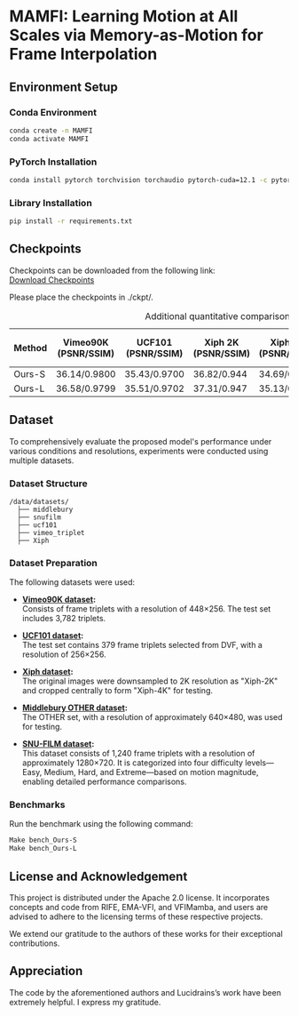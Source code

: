 # MAMFI: Learning Motion at All Scales via Memory-as-Motion for Frame Interpolation

## Environment Setup

### Conda Environment
```bash
conda create -n MAMFI
conda activate MAMFI
```

### PyTorch Installation
```bash
conda install pytorch torchvision torchaudio pytorch-cuda=12.1 -c pytorch -c nvidia
```

### Library Installation
```bash
pip install -r requirements.txt
```

## Checkpoints
Checkpoints can be downloaded from the following link:  
[Download Checkpoints](https://www.dropbox.com/scl/fo/jfrlewqa05v2kkppab49n/AB75DTo_Pns0ZtJHu07z6Dg?rlkey=ljjhn7kxkbn8liyta35s35if0&dl=0)

Please place the checkpoints in ./ckpt/.

<table>
  <caption>Additional quantitative comparison across benchmarks with Test-Time Augmentation (TTA) disabled </caption>
  <thead>
    <tr>
      <th>Method</th>
      <th>Vimeo90K (PSNR/SSIM)</th>
      <th>UCF101 (PSNR/SSIM)</th>
      <th>Xiph 2K (PSNR/SSIM)</th>
      <th>Xiph 4K (PSNR/SSIM)</th>
      <th>M.B. (IE)</th>
      <th>SNU-FILM Easy (PSNR/SSIM)</th>
      <th>SNU-FILM Medium (PSNR/SSIM)</th>
      <th>SNU-FILM Hard (PSNR/SSIM)</th>
      <th>SNU-FILM Extreme (PSNR/SSIM)</th>
      <th>Params (M)</th>
      <th>FLOPS (T)</th>
    </tr>
  </thead>
  <tbody>
    <tr>
      <td>Ours-S</td>
    <td>  36.14/0.9800 </td>
     <td> 35.43/0.9700 </td>
     <td> 36.82/0.944 </td>
    <td>  34.69/0.907 </td>
   <td>   2.00 </td>
    <td>  40.05/0.9906</td>
   <td>   36.18/0.9807 </td>
    <td>  30.83/0.9399 </td>
   <td>   25.62/0.8686 </td>
   <td>   5.7 </td>
   <td>   0.28 </td>
    </tr>
    <tr>
      <td>Ours-L</td>
   <td> 36.58/0.9799 </td>
  <td>  35.51/0.9702 </td>
  <td>  37.31/0.947 </td>
   <td> 35.13/0.911 </td>
   <td> 1.89 </td>
  <td>  40.07/0.9907</td>
   <td> 36.30/0.9809</td>
   <td> 31.02/0.9417 </td>
   <td>  25.79/0.8717</td>
   <td>   22.6 </td>
   <td>   1.1 </td>
    </tr>
  </tbody>
</table>



## Dataset
To comprehensively evaluate the proposed model's performance under various conditions and resolutions, experiments were conducted using multiple datasets.

### Dataset Structure
```
/data/datasets/
  ├── middlebury
  ├── snufilm
  ├── ucf101
  ├── vimeo_triplet
  ├── Xiph
```

### Dataset Preparation
The following datasets were used:

- **[Vimeo90K dataset](http://toflow.csail.mit.edu/):**  
  Consists of frame triplets with a resolution of 448×256. The test set includes 3,782 triplets.

- **[UCF101 dataset](https://liuziwei7.github.io/projects/VoxelFlow):**  
  The test set contains 379 frame triplets selected from DVF, with a resolution of 256×256.

- **[Xiph dataset](https://github.com/sniklaus/softmax-splatting/blob/master/benchmark_xiph.py):**  
  The original images were downsampled to 2K resolution as "Xiph-2K" and cropped centrally to form "Xiph-4K" for testing.

- **[Middlebury OTHER dataset](https://vision.middlebury.edu/flow/data/):**  
  The OTHER set, with a resolution of approximately 640×480, was used for testing.

- **[SNU-FILM dataset](https://myungsub.github.io/CAIN/):**  
  This dataset consists of 1,240 frame triplets with a resolution of approximately 1280×720. It is categorized into four difficulty levels—Easy, Medium, Hard, and Extreme—based on motion magnitude, enabling detailed performance comparisons.

### Benchmarks
Run the benchmark using the following command:
```bash
Make bench_Ours-S
Make bench_Ours-L
```

## License and Acknowledgement

This project is distributed under the Apache 2.0 license. It incorporates concepts and code from RIFE, EMA-VFI, and VFIMamba, 
and users are advised to adhere to the licensing terms of these respective projects.

We extend our gratitude to the authors of these works for their exceptional contributions.

## Appreciation
The code by the aforementioned authors and Lucidrains’s work have been extremely helpful. I express my gratitude.
